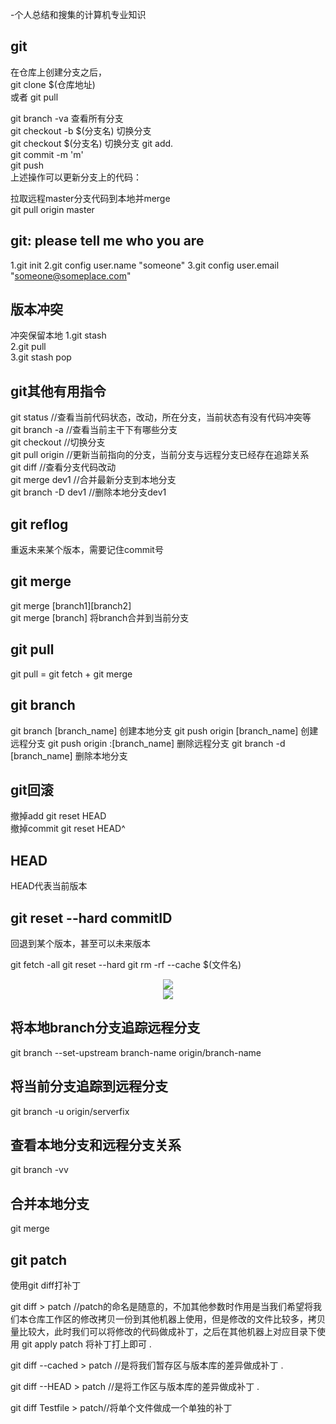 -个人总结和搜集的计算机专业知识

## git 

在仓库上创建分支之后，  
git clone $(仓库地址)   
或者 git pull  

git branch -va 查看所有分支  
git checkout -b $(分支名) 切换分支  
git checkout $(分支名) 切换分支
git add.   
git commit -m 'm'  
git push  
上述操作可以更新分支上的代码：  


拉取远程master分支代码到本地并merge  
git pull origin master


## git: please tell me who you are
1.git init
2.git config user.name "someone"
3.git config user.email "someone@someplace.com"

## 版本冲突
冲突保留本地
1.git stash  
2.git pull  
3.git stash pop  
## git其他有用指令
git status //查看当前代码状态，改动，所在分支，当前状态有没有代码冲突等  
git branch -a //查看当前主干下有哪些分支  
git checkout //切换分支  
git pull origin //更新当前指向的分支，当前分支与远程分支已经存在追踪关系  
git diff //查看分支代码改动  
git merge dev1  //合并最新分支到本地分支  
git branch -D dev1 //删除本地分支dev1  

## git reflog
重返未来某个版本，需要记住commit号  

## git merge
git merge [branch1][branch2]  
git merge [branch] 将branch合并到当前分支  

## git pull
git pull  = git fetch + git merge

## git branch
git branch [branch_name] 创建本地分支
git push origin [branch_name] 创建远程分支
git push origin :[branch_name] 删除远程分支
git branch -d [branch_name] 删除本地分支

## git回滚
撤掉add git reset HEAD  
撤掉commit git reset HEAD^  


## HEAD
HEAD代表当前版本  

##  git reset --hard commitID
回退到某个版本，甚至可以未来版本  

git fetch -all
git reset --hard
git rm -rf --cache $(文件名)

<center>
    <img src="https://img-blog.csdn.net/20171209154436088?watermark/2/text/aHR0cDovL2Jsb2cuY3Nkbi5uZXQvZ2FpYmlhbjA4MjM=/font/5a6L5L2T/fontsize/400/fill/I0JBQkFCMA==/dissolve/70/gravity/SouthEast"/>
</center>


<center>
    <img src="https://img-blog.csdn.net/20171209154531188?watermark/2/text/aHR0cDovL2Jsb2cuY3Nkbi5uZXQvZ2FpYmlhbjA4MjM=/font/5a6L5L2T/fontsize/400/fill/I0JBQkFCMA==/dissolve/70/gravity/SouthEast"/>
</center>


## 将本地branch分支追踪远程分支
git branch --set-upstream branch-name origin/branch-name
## 将当前分支追踪到远程分支
git branch -u origin/serverfix
## 查看本地分支和远程分支关系
git branch -vv

## 合并本地分支
git merge

## git patch
使用git diff打补丁

git diff > patch //patch的命名是随意的，不加其他参数时作用是当我们希望将我们本仓库工作区的修改拷贝一份到其他机器上使用，但是修改的文件比较多，拷贝量比较大，此时我们可以将修改的代码做成补丁，之后在其他机器上对应目录下使用 git apply patch 将补丁打上即可 . 

git diff --cached > patch //是将我们暂存区与版本库的差异做成补丁 . 

git diff --HEAD > patch //是将工作区与版本库的差异做成补丁 . 

git diff Testfile > patch//将单个文件做成一个单独的补丁

